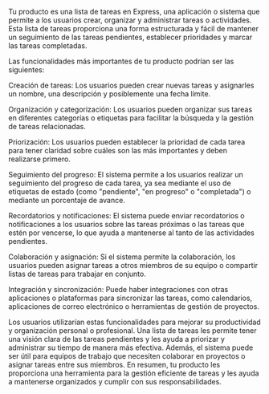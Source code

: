 Tu producto es una lista de tareas en Express, una aplicación o sistema que permite a los usuarios crear, organizar y administrar tareas o actividades. Esta lista de tareas proporciona una forma estructurada y fácil de mantener un seguimiento de las tareas pendientes, establecer prioridades y marcar las tareas completadas.

Las funcionalidades más importantes de tu producto podrían ser las siguientes:

Creación de tareas: Los usuarios pueden crear nuevas tareas y asignarles un nombre, una descripción y posiblemente una fecha límite.

Organización y categorización: Los usuarios pueden organizar sus tareas en diferentes categorías o etiquetas para facilitar la búsqueda y la gestión de tareas relacionadas.

Priorización: Los usuarios pueden establecer la prioridad de cada tarea para tener claridad sobre cuáles son las más importantes y deben realizarse primero.

Seguimiento del progreso: El sistema permite a los usuarios realizar un seguimiento del progreso de cada tarea, ya sea mediante el uso de etiquetas de estado (como "pendiente", "en progreso" o "completada") o mediante un porcentaje de avance.

Recordatorios y notificaciones: El sistema puede enviar recordatorios o notificaciones a los usuarios sobre las tareas próximas o las tareas que estén por vencerse, lo que ayuda a mantenerse al tanto de las actividades pendientes.

Colaboración y asignación: Si el sistema permite la colaboración, los usuarios pueden asignar tareas a otros miembros de su equipo o compartir listas de tareas para trabajar en conjunto.

Integración y sincronización: Puede haber integraciones con otras aplicaciones o plataformas para sincronizar las tareas, como calendarios, aplicaciones de correo electrónico o herramientas de gestión de proyectos.

Los usuarios utilizarían estas funcionalidades para mejorar su productividad y organización personal o profesional. Una lista de tareas les permite tener una visión clara de las tareas pendientes y les ayuda a priorizar y administrar su tiempo de manera más efectiva. Además, el sistema puede ser útil para equipos de trabajo que necesiten colaborar en proyectos o asignar tareas entre sus miembros. En resumen, tu producto les proporciona una herramienta para la gestión eficiente de tareas y les ayuda a mantenerse organizados y cumplir con sus responsabilidades.